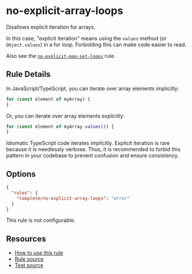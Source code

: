 # no-explicit-array-loops

Disallows explicit iteration for arrays.

<!-- end auto-generated rule header -->

In this case, "explicit iteration" means using the `values` method (or `Object.values`) in a for loop. Forbidding this can make code easier to read.

Also see the [`no-explicit-map-set-loops`](no-explicit-map-set-loops.md) rule.

## Rule Details

In JavaScript/TypeScript, you can iterate over array elements implicitly:

```ts
for (const element of myArray) {
}
```

Or, you can iterate over array elements explicitly:

```ts
for (const element of myArray.values()) {
}
```

Idiomatic TypeScript code iterates implicitly. Explicit iteration is rare because it is needlessly verbose. Thus, it is recommended to forbid this pattern in your codebase to prevent confusion and ensure consistency.

## Options

```json
{
  "rules": {
    "complete/no-explicit-array-loops": "error"
  }
}
```

This rule is not configurable.

## Resources

- [How to use this rule](https://complete-ts.github.io/eslint-plugin-complete)
- [Rule source](https://github.com/complete-ts/complete/blob/main/packages/eslint-plugin-complete/src/rules/no-explicit-array-loops.ts)
- [Test source](https://github.com/complete-ts/complete/blob/main/packages/eslint-plugin-complete/tests/rules/no-explicit-array-loops.test.ts)
